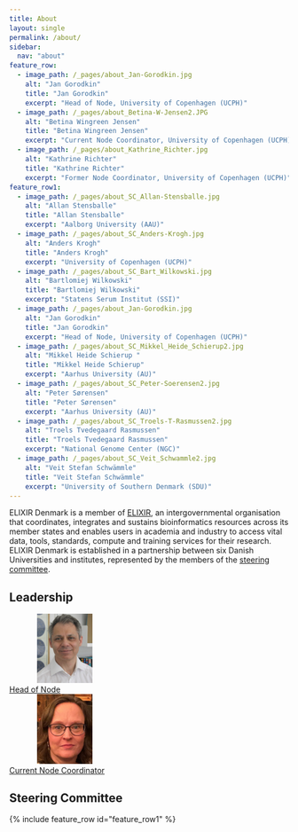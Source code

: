 ```yaml
---
title: About
layout: single
permalink: /about/
sidebar:
  nav: "about"
feature_row:
  - image_path: /_pages/about_Jan-Gorodkin.jpg
    alt: "Jan Gorodkin"
    title: "Jan Gorodkin"
    excerpt: "Head of Node, University of Copenhagen (UCPH)"
  - image_path: /_pages/about_Betina-W-Jensen2.JPG
    alt: "Betina Wingreen Jensen"
    title: "Betina Wingreen Jensen"
    excerpt: "Current Node Coordinator, University of Copenhagen (UCPH)"
  - image_path: /_pages/about_Kathrine_Richter.jpg
    alt: "Kathrine Richter"
    title: "Kathrine Richter"
    excerpt: "Former Node Coordinator, University of Copenhagen (UCPH)"
feature_row1:
  - image_path: /_pages/about_SC_Allan-Stensballe.jpg
    alt: "Allan Stensballe"
    title: "Allan Stensballe"
    excerpt: "Aalborg University (AAU)"
  - image_path: /_pages/about_SC_Anders-Krogh.jpg
    alt: "Anders Krogh"
    title: "Anders Krogh"
    excerpt: "University of Copenhagen (UCPH)"
  - image_path: /_pages/about_SC_Bart_Wilkowski.jpg
    alt: "Bartlomiej Wilkowski"
    title: "Bartlomiej Wilkowski"
    excerpt: "Statens Serum Institut (SSI)"
  - image_path: /_pages/about_Jan-Gorodkin.jpg
    alt: "Jan Gorodkin"
    title: "Jan Gorodkin"
    excerpt: "Head of Node, University of Copenhagen (UCPH)"
  - image_path: /_pages/about_SC_Mikkel_Heide_Schierup2.jpg
    alt: "Mikkel Heide Schierup "
    title: "Mikkel Heide Schierup"
    excerpt: "Aarhus University (AU)"
  - image_path: /_pages/about_SC_Peter-Soerensen2.jpg
    alt: "Peter Sørensen"
    title: "Peter Sørensen"
    excerpt: "Aarhus University (AU)"
  - image_path: /_pages/about_SC_Troels-T-Rasmussen2.jpg
    alt: "Troels Tvedegaard Rasmussen"
    title: "Troels Tvedegaard Rasmussen"
    excerpt: "National Genome Center (NGC)"
  - image_path: /_pages/about_SC_Veit_Schwammle2.jpg
    alt: "Veit Stefan Schwämmle"
    title: "Veit Stefan Schwämmle"
    excerpt: "University of Southern Denmark (SDU)"
---
```


ELIXIR Denmark is a member of [ELIXIR](https://elixir-europe.org/), an intergovernmental organisation that coordinates, integrates and sustains bioinformatics resources across its member states and enables users in academia and industry to access vital data, tools, standards, compute and training services for their research. ELIXIR Denmark is established in a partnership between six Danish Universities and institutes, represented by the members of the [steering committee](/about/#steering-committee). 

## Leadership


<div id="images">
    <a href="">
        <img alt="Jan Gorodkin" src="/_pages/about_Jan-Gorodkin.jpg" width="100" hspace="50" />
        <div class="caption" width="90">Head of Node</div>
    </a>
    <a href="">
        <img alt="Betina Wingreen Jensen" src="/_pages/about_Betina-W-Jensen2.JPG" width="100" hspace="50" />
        <div class="caption" width="90">Current Node Coordinator</div>
    </a>
</div>

## Steering Committee

{% include feature_row id="feature_row1" %}

